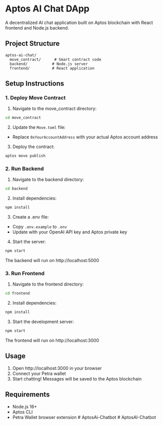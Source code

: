 # Aptos AI Chat DApp

A decentralized AI chat application built on Aptos blockchain with React frontend and Node.js backend.

## Project Structure

```
aptos-ai-chat/
  move_contract/      # Smart contract code
  backend/           # Node.js server
  frontend/          # React application
```

## Setup Instructions

### 1. Deploy Move Contract

1. Navigate to the move_contract directory:
```bash
cd move_contract
```

2. Update the `Move.toml` file:
- Replace `0xYourAccountAddress` with your actual Aptos account address

3. Deploy the contract:
```bash
aptos move publish
```

### 2. Run Backend

1. Navigate to the backend directory:
```bash
cd backend
```

2. Install dependencies:
```bash
npm install
```

3. Create a .env file:
- Copy `.env.example` to `.env`
- Update with your OpenAI API key and Aptos private key

4. Start the server:
```bash
npm start
```

The backend will run on http://localhost:5000

### 3. Run Frontend

1. Navigate to the frontend directory:
```bash
cd frontend
```

2. Install dependencies:
```bash
npm install
```

3. Start the development server:
```bash
npm start
```

The frontend will run on http://localhost:3000

## Usage

1. Open http://localhost:3000 in your browser
2. Connect your Petra wallet
3. Start chatting! Messages will be saved to the Aptos blockchain

## Requirements

- Node.js 16+
- Aptos CLI
- Petra Wallet browser extension
#   A p t o s A i - C h a t b o t  
 #   A p t o s A I - C h a t b o t  
 